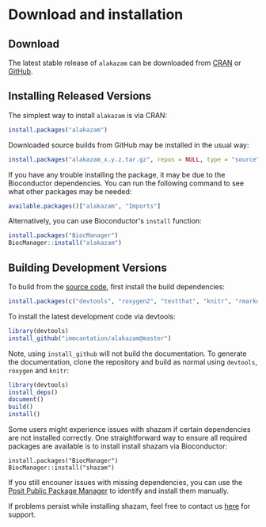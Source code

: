# Download and installation

Download
-------------------------------------------------------------------------------

The latest stable release of `alakazam` can be downloaded from 
<a href="http://cran.rstudio.com/web/packages/alakazam" target="_blank">CRAN</a>
or <a href="https://github.com/immcantation/alakazam/tags" target="_blank">GitHub</a>.

Installing Released Versions
-------------------------------------------------------------------------------

The simplest way to install `alakazam` is via CRAN:

```R
install.packages("alakazam")
```

Downloaded source builds from GitHub may be installed in the usual way:

```R
install.packages("alakazam_x.y.z.tar.gz", repos = NULL, type = "source")
```

If you have any trouble installing the package, it may be due to the Bioconductor 
dependencies. You can run the following command to see what other packages may be needed:

```R
available.packages()["alakazam", "Imports"]
```

Alternatively, you can use Bioconductor's `install` function:

```R
install.packages("BiocManager")
BiocManager::install("alakazam")
```

Building Development Versions
-------------------------------------------------------------------------------

To build from the [source code](http://github.com/immcantation/alakazam),
first install the build dependencies:

```R
install.packages(c("devtools", "roxygen2", "testthat", "knitr", "rmarkdown", "Rcpp"))
```

To install the latest development code via devtools:

```R
library(devtools)
install_github("immcantation/alakazam@master")
```

Note, using `install_github` will not build the documentation. To generate the 
documentation, clone the repository and build as normal using `devtools`, 
`roxygen` and `knitr`:

```R
library(devtools)
install_deps()
document()
build()
install()
```

Some users might experience issues with shazam if certain dependencies are not installed correctly. One straightforward way to ensure all required packages are available is to install install shazam via Bioconductor:

```{r}
install.packages("BiocManager")
BiocManager::install("shazam")
```

If you still encouner issues with missing dependencies, you can use the [Posit Public Package Manager](https://packagemanager.posit.co/client/#/) to identify and install them manually. 


If problems persist while installing shazam, feel free to contact us [here](https://immcantation.readthedocs.io/en/stable/about.html) for support.


